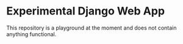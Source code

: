 # Experimental Django Web App

This repository is a playground at the moment and does not contain
anything functional.

